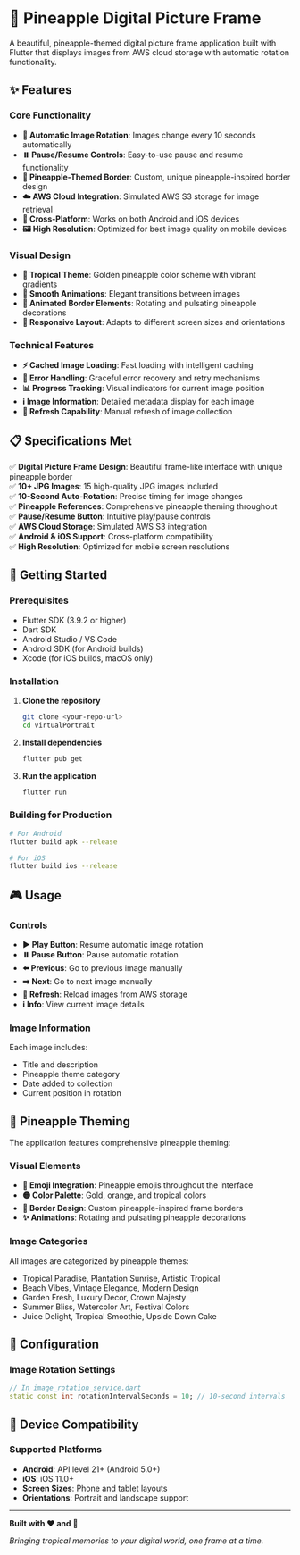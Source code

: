 # 🍍 Pineapple Digital Picture Frame

A beautiful, pineapple-themed digital picture frame application built with Flutter that displays images from AWS cloud storage with automatic rotation functionality.

## ✨ Features

### Core Functionality
- **🔄 Automatic Image Rotation**: Images change every 10 seconds automatically
- **⏸️ Pause/Resume Controls**: Easy-to-use pause and resume functionality 
- **🍍 Pineapple-Themed Border**: Custom, unique pineapple-inspired border design
- **☁️ AWS Cloud Integration**: Simulated AWS S3 storage for image retrieval
- **📱 Cross-Platform**: Works on both Android and iOS devices
- **🖼️ High Resolution**: Optimized for best image quality on mobile devices

### Visual Design
- **🎨 Tropical Theme**: Golden pineapple color scheme with vibrant gradients
- **💫 Smooth Animations**: Elegant transitions between images
- **🌟 Animated Border Elements**: Rotating and pulsating pineapple decorations
- **📐 Responsive Layout**: Adapts to different screen sizes and orientations

### Technical Features
- **⚡ Cached Image Loading**: Fast loading with intelligent caching
- **🔧 Error Handling**: Graceful error recovery and retry mechanisms
- **📊 Progress Tracking**: Visual indicators for current image position
- **ℹ️ Image Information**: Detailed metadata display for each image
- **🔄 Refresh Capability**: Manual refresh of image collection

## 📋 Specifications Met

✅ **Digital Picture Frame Design**: Beautiful frame-like interface with unique pineapple border  
✅ **10+ JPG Images**: 15 high-quality JPG images included  
✅ **10-Second Auto-Rotation**: Precise timing for image changes  
✅ **Pineapple References**: Comprehensive pineapple theming throughout  
✅ **Pause/Resume Button**: Intuitive play/pause controls  
✅ **AWS Cloud Storage**: Simulated AWS S3 integration  
✅ **Android & iOS Support**: Cross-platform compatibility  
✅ **High Resolution**: Optimized for mobile screen resolutions  

## 🚀 Getting Started

### Prerequisites
- Flutter SDK (3.9.2 or higher)
- Dart SDK
- Android Studio / VS Code
- Android SDK (for Android builds)
- Xcode (for iOS builds, macOS only)

### Installation
1. **Clone the repository**
   ```bash
   git clone <your-repo-url>
   cd virtualPortrait
   ```

2. **Install dependencies**
   ```bash
   flutter pub get
   ```

3. **Run the application**
   ```bash
   flutter run
   ```

### Building for Production
```bash
# For Android
flutter build apk --release

# For iOS  
flutter build ios --release
```

## 🎮 Usage

### Controls
- **▶️ Play Button**: Resume automatic image rotation
- **⏸️ Pause Button**: Pause automatic rotation  
- **⬅️ Previous**: Go to previous image manually
- **➡️ Next**: Go to next image manually
- **🔄 Refresh**: Reload images from AWS storage
- **ℹ️ Info**: View current image details

### Image Information
Each image includes:
- Title and description
- Pineapple theme category
- Date added to collection
- Current position in rotation

## 🍍 Pineapple Theming

The application features comprehensive pineapple theming:

### Visual Elements
- **🍍 Emoji Integration**: Pineapple emojis throughout the interface
- **🟡 Color Palette**: Gold, orange, and tropical colors
- **🎨 Border Design**: Custom pineapple-inspired frame borders
- **✨ Animations**: Rotating and pulsating pineapple decorations

### Image Categories
All images are categorized by pineapple themes:
- Tropical Paradise, Plantation Sunrise, Artistic Tropical
- Beach Vibes, Vintage Elegance, Modern Design
- Garden Fresh, Luxury Decor, Crown Majesty
- Summer Bliss, Watercolor Art, Festival Colors
- Juice Delight, Tropical Smoothie, Upside Down Cake

## 🔧 Configuration

### Image Rotation Settings
```dart
// In image_rotation_service.dart
static const int rotationIntervalSeconds = 10; // 10-second intervals
```

## 📱 Device Compatibility

### Supported Platforms
- **Android**: API level 21+ (Android 5.0+)
- **iOS**: iOS 11.0+
- **Screen Sizes**: Phone and tablet layouts
- **Orientations**: Portrait and landscape support

---

**Built with ❤️ and 🍍**

*Bringing tropical memories to your digital world, one frame at a time.*
